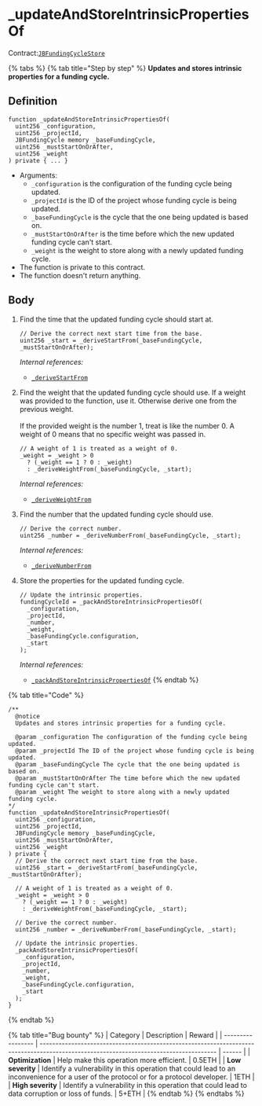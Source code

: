 # \_updateAndStoreIntrinsicPropertiesOf

Contract:[`JBFundingCycleStore`](../)​

{% tabs %}
{% tab title="Step by step" %}
**Updates and stores intrinsic properties for a funding cycle.**

## Definition

```solidity
function _updateAndStoreIntrinsicPropertiesOf(
  uint256 _configuration,
  uint256 _projectId,
  JBFundingCycle memory _baseFundingCycle,
  uint256 _mustStartOnOrAfter,
  uint256 _weight
) private { ... }
```

* Arguments:
  * `_configuration` is the configuration of the funding cycle being updated.
  * `_projectId` is the ID of the project whose funding cycle is being updated.
  * `_baseFundingCycle` is the cycle that the one being updated is based on.
  * `_mustStartOnOrAfter` is the time before which the new updated funding cycle can't start.
  * `_weight` is the weight to store along with a newly updated funding cycle.
* The function is private to this contract.
* The function doesn't return anything.

## Body

1.  Find the time that the updated funding cycle should start at.

    ```solidity
    // Derive the correct next start time from the base.
    uint256 _start = _deriveStartFrom(_baseFundingCycle, _mustStartOnOrAfter);
    ```

    _Internal references:_

    * [`_deriveStartFrom`](../read/\_derivestartfrom.md)
2.  Find the weight that the updated funding cycle should use. If a weight was provided to the function, use it. Otherwise derive one from the previous weight.\
    \
    If the provided weight is the number 1, treat is like the number 0. A weight of 0 means that no specific weight was passed in.

    ```solidity
    // A weight of 1 is treated as a weight of 0.
    _weight = _weight > 0
      ? (_weight == 1 ? 0 : _weight)
      : _deriveWeightFrom(_baseFundingCycle, _start);
    ```

    _Internal references:_

    * [`_deriveWeightFrom`](../read/\_deriveweightfrom.md)
3.  Find the number that the updated funding cycle should use.

    ```solidity
    // Derive the correct number.
    uint256 _number = _deriveNumberFrom(_baseFundingCycle, _start);
    ```

    _Internal references:_

    * [`_deriveNumberFrom`](../read/\_derivenumberfrom.md)
4.  Store the properties for the updated funding cycle.

    ```solidity
    // Update the intrinsic properties.
    fundingCycleId = _packAndStoreIntrinsicPropertiesOf(
      _configuration,
      _projectId,
      _number,
      _weight,
      _baseFundingCycle.configuration,
      _start
    );
    ```

    _Internal references:_

    * [`_packAndStoreIntrinsicPropertiesOf`](\_packandstoreintrinsicpropertiesof.md)
{% endtab %}

{% tab title="Code" %}
```solidity
/** 
  @notice
  Updates and stores intrinsic properties for a funding cycle.

  @param _configuration The configuration of the funding cycle being updated.
  @param _projectId The ID of the project whose funding cycle is being updated.
  @param _baseFundingCycle The cycle that the one being updated is based on.
  @param _mustStartOnOrAfter The time before which the new updated funding cycle can't start.
  @param _weight The weight to store along with a newly updated funding cycle.
*/
function _updateAndStoreIntrinsicPropertiesOf(
  uint256 _configuration,
  uint256 _projectId,
  JBFundingCycle memory _baseFundingCycle,
  uint256 _mustStartOnOrAfter,
  uint256 _weight
) private {
  // Derive the correct next start time from the base.
  uint256 _start = _deriveStartFrom(_baseFundingCycle, _mustStartOnOrAfter);

  // A weight of 1 is treated as a weight of 0.
  _weight = _weight > 0
    ? (_weight == 1 ? 0 : _weight)
    : _deriveWeightFrom(_baseFundingCycle, _start);

  // Derive the correct number.
  uint256 _number = _deriveNumberFrom(_baseFundingCycle, _start);

  // Update the intrinsic properties.
  _packAndStoreIntrinsicPropertiesOf(
    _configuration,
    _projectId,
    _number,
    _weight,
    _baseFundingCycle.configuration,
    _start
  );
}
```
{% endtab %}

{% tab title="Bug bounty" %}
| Category          | Description                                                                                                                            | Reward |
| ----------------- | -------------------------------------------------------------------------------------------------------------------------------------- | ------ |
| **Optimization**  | Help make this operation more efficient.                                                                                               | 0.5ETH |
| **Low severity**  | Identify a vulnerability in this operation that could lead to an inconvenience for a user of the protocol or for a protocol developer. | 1ETH   |
| **High severity** | Identify a vulnerability in this operation that could lead to data corruption or loss of funds.                                        | 5+ETH  |
{% endtab %}
{% endtabs %}
